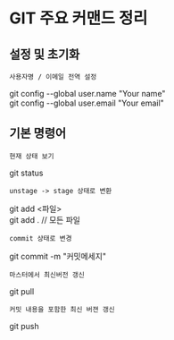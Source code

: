 # GIT 주요 커맨드 정리

## 설정 및 초기화

```
사용자명 / 이메일 전역 설정
```

git config --global user.name "Your name" <br>
git config --global user.email "Your email" <br>

## 기본 명령어 

```
현재 상태 보기
```

git status

```
unstage -> stage 상태로 변환
```

git add <파일> <br>
git add . // 모든 파일 <br>

```
commit 상태로 변경 
```

git commit -m "커밋메세지"

```
마스터에서 최신버전 갱신
```
git pull

```
커밋 내용을 포함한 최신 버젼 갱신
```

git push




